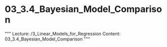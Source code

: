 # 03_3.4_Bayesian_Model_Comparison

"""
Lecture: /3_Linear_Models_for_Regression
Content: 03_3.4_Bayesian_Model_Comparison
"""


